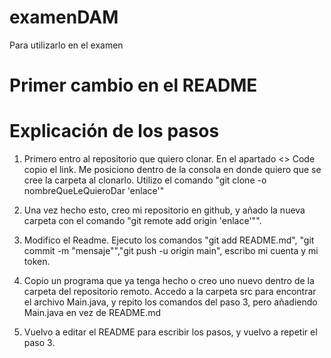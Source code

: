 # examenDAM
Para utilizarlo en el examen

# Primer cambio en el README

# Explicación de los pasos

1. Primero entro al repositorio que quiero clonar. En el apartado <> Code copio el link.
Me posiciono dentro de la consola en donde quiero que se cree la carpeta al clonarlo.
Utilizo el comando "git clone -o nombreQueLeQuieroDar 'enlace'"

2. Una vez hecho esto, creo mi repositorio en github, y añado la nueva carpeta con el comando "git remote add origin 'enlace'"".

3. Modifico el Readme.
Ejecuto los comandos "git add README.md", "git commit -m "mensaje"","git push -u origin main", escribo mi cuenta y mi token.

4. Copio un programa que ya tenga hecho o creo uno nuevo dentro de la carpeta del repositorio remoto. Accedo a la carpeta src para encontrar el archivo Main.java, y repito los comandos del paso 3, pero añadiendo Main.java en vez de README.md

5. Vuelvo a editar el README para escribir los pasos, y vuelvo a repetir el paso 3.
